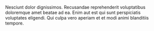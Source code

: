 Nesciunt dolor dignissimos. Recusandae reprehenderit voluptatibus doloremque amet beatae ad ea. Enim aut est qui sunt perspiciatis voluptates eligendi. Qui culpa vero aperiam et et modi animi blanditiis tempore.